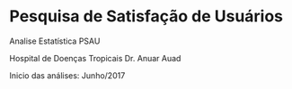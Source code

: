 # Pesquisa de Satisfação de Usuários

Analise Estatística PSAU

Hospital de Doenças Tropicais Dr. Anuar Auad

Inicio das análises: Junho/2017
